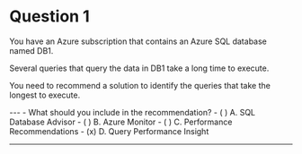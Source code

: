 # Question 1
<p>You have an Azure subscription that contains an Azure SQL database named DB1.</p>
<p>Several queries that query the data in DB1 take a long time to execute.</p>
<p>You need to recommend a solution to identify the queries that take the longest to execute.</p>
---
- What should you include in the recommendation?
    - ( ) A. SQL Database Advisor
    - ( ) B. Azure Monitor
    - ( ) C. Performance Recommendations
    - (x) D. Query Performance Insight

---

<div id="tg-feedback" class="alert" role="alert" style="display: none">

<h4>Explanation</h4>

<p>Correct Answer: D</p>

<p>Query Performance Insight provides intelligent query analysis for single and pooled databases. It helps identify the top resource consuming and long-running queries in your workload. This helps you find the queries to optimize to improve overall workload performance and efficiently use the resource that you are paying for.</p>

<p><strong>Incorrect Answers:</strong></p>

<p><strong>A. SQL Database Advisor</strong></p>

<p>Azure SQL Database has a number of database advisors that provide customized recommendations that enable you to maximize performance. These database advisors continuously assess and analyze the usage history and provide recommendations based on workload patterns that help improve performance.</p>

<p><strong>B. Azure Monitor</strong></p>

<p>Azure Monitor helps you maximize the availability and performance of your applications and services. It delivers a comprehensive solution for collecting, analyzing, and acting on telemetry from your cloud and on-premises environments.</p>

<p><strong>C. Performance Recommendations</strong></p>

<p>You can use the Azure portal to find performance recommendations that can optimize performance of your database in Azure SQL Database or to correct some issue identified in your workload. The <strong>Performance recommendation</strong> page in the Azure portal enables you to find the top recommendations based on their potential impact.</p>

<p><strong>Reference:</strong></p>

<p><a href="https://docs.microsoft.com/en-us/azure/azure-sql/database/query-performance-insight-use">https://docs.microsoft.com/en-us/azure/azure-sql/database/query-performance-insight-use</a></p>

<p><strong>Quick Preview:</strong></p>

<p><img src="https://img-b.udemycdn.com/redactor/raw/test_question_description/2021-09-22_05-54-25-4f300be419be4742396d97e2d60f872b.png" alt="2021-09-22_05-54-25-4f300be419be4742396d97e2d60f872b"></p>
</div>